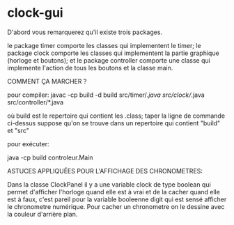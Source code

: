 # clock-gui

D'abord vous remarquerez qu'il existe trois packages.
 
le package timer comporte les classes qui implementent le timer;
le package clock comporte les classes qui implementent la partie graphique (horloge et boutons);
et le package controller comporte une classe qui implemente l'action de tous les boutons et la classe main.

COMMENT ÇA MARCHER ?

pour compiler:
javac -cp build -d build src/timer/*.java src/clock/*.java src/controller/*.java

où build est le repertoire qui contient les .class; taper la ligne de commande ci-dessus suppose qu'on se trouve dans un repertoire qui contient "build" et "src"

pour exécuter:

java -cp build controleur.Main

ASTUCES APPLIQUÉES POUR L'AFFICHAGE DES CHRONOMETRES:

Dans la classe ClockPanel il y a une variable clock de type boolean qui permet d'afficher l'horloge quand elle est à vrai et de la cacher quand elle est à faux, c'est pareil pour la variable booleenne digit qui est sensé afficher le chronometre numérique.
Pour cacher un chronometre on le dessine avec la couleur d'arrière plan.
